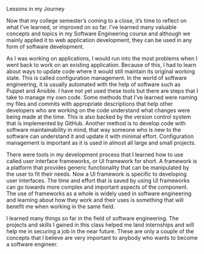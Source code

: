 Lessons in my Journey

Now that my college semester’s coming to a close, it’s time to reflect on what I’ve learned, or improved on so far. I’ve learned many valuable concepts and topics in my Software Engineering course and although we mainly applied it to web application development, they can be used in any form of software development.

As I was working on applications, I would run into the most problems when I went back to work on an existing application.  Because of this, I had to learn about ways to update code where it would still maintain its original working state. This is called configuration management. In the world of software engineering, it is usually automated with the help of software such as Puppet and Ansible. I have not yet used these tools but there are steps that I take to manage my own code. Some methods that I’ve learned were naming my files and commits with appropriate descriptions that help other developers who are working on the code understand what changes were being made at the time. This is also backed by the version control system that is implemented by GitHub. Another method is to develop code with software maintainability in mind, that way someone who is new to the software can understand it and update it with minimal effort. Configuration management is important as it is used in almost all large and small projects.

There were tools in my development process that I learned how to use called user interface frameworks, or UI framework for short. A framework is a platform that provides generic functionality that can be manipulated by the user to fit their needs. Now a UI framework is specific to developing user interfaces. The time and effort that is saved by using UI frameworks can go towards more complex and important aspects of the component. The use of frameworks as a whole is widely used in software engineering and learning about how they work and their uses is something that will benefit me when working in the same field. 

I learned many things so far in the field of software engineering. The projects and skills I gained in this class helped me land internships and will help me in securing a job in the near future. These are only a couple of the concepts that I believe are very important to anybody who wants to become a software engineer.
